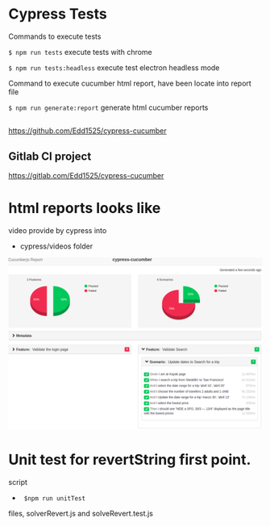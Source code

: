 # Cypress Tests

Commands to execute tests

`$ npm run tests` execute tests with chrome

`$ npm run tests:headless` execute test electron headless mode

Command to execute cucumber html report, have been locate into report file

`$ npm run generate:report` generate html cucumber reports

##
https://github.com/Edd1525/cypress-cucumber

## Gitlab CI project

https://gitlab.com/Edd1525/cypress-cucumber

# html reports looks like

video provide by cypress into 
 - cypress/videos folder

![Alt text](reportHtmlKayak.png?raw=true "Title")

# Unit test for revertString first point.
script
- ` $npm run unitTest`

files, solverRevert.js and solveRevert.test.js
